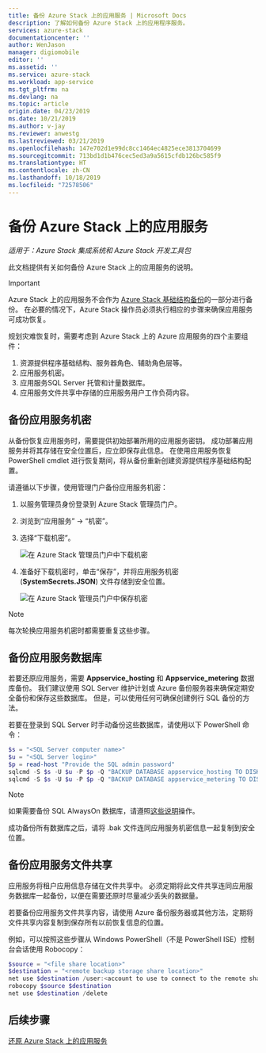 ```yaml
---
title: 备份 Azure Stack 上的应用服务 | Microsoft Docs
description: 了解如何备份 Azure Stack 上的应用程序服务。
services: azure-stack
documentationcenter: ''
author: WenJason
manager: digiomobile
editor: ''
ms.assetid: ''
ms.service: azure-stack
ms.workload: app-service
ms.tgt_pltfrm: na
ms.devlang: na
ms.topic: article
origin.date: 04/23/2019
ms.date: 10/21/2019
ms.author: v-jay
ms.reviewer: anwestg
ms.lastreviewed: 03/21/2019
ms.openlocfilehash: 147e702d1e99dc8cc1464ec4825ece3813704699
ms.sourcegitcommit: 713bd1d1b476cec5ed3a9a5615cfdb126bc585f9
ms.translationtype: HT
ms.contentlocale: zh-CN
ms.lasthandoff: 10/18/2019
ms.locfileid: "72578506"
---
```

# <a name="back-up-app-service-on-azure-stack"></a>备份 Azure Stack 上的应用服务

*适用于：Azure Stack 集成系统和 Azure Stack 开发工具包*  

此文档提供有关如何备份 Azure Stack 上的应用服务的说明。

> [!IMPORTANT]
> Azure Stack 上的应用服务不会作为 [Azure Stack 基础结构备份](azure-stack-backup-infrastructure-backup.md)的一部分进行备份。 在必要的情况下，Azure Stack 操作员必须执行相应的步骤来确保应用服务可成功恢复。

规划灾难恢复时，需要考虑到 Azure Stack 上的 Azure 应用服务的四个主要组件：
1. 资源提供程序基础结构、服务器角色、辅助角色层等。 
2. 应用服务机密。
3. 应用服务SQL Server 托管和计量数据库。
4. 应用服务文件共享中存储的应用服务用户工作负荷内容。

## <a name="back-up-app-service-secrets"></a>备份应用服务机密
从备份恢复应用服务时，需要提供初始部署所用的应用服务密钥。 成功部署应用服务并将其存储在安全位置后，应立即保存此信息。 在使用应用服务恢复 PowerShell cmdlet 进行恢复期间，将从备份重新创建资源提供程序基础结构配置。

请遵循以下步骤，使用管理门户备份应用服务机密： 

1. 以服务管理员身份登录到 Azure Stack 管理员门户。

2. 浏览到“应用服务” -> “机密”。   

3. 选择“下载机密”。 

   ![在 Azure Stack 管理员门户中下载机密](./media/app-service-back-up/download-secrets.png)

4. 准备好下载机密时，单击“保存”，并将应用服务机密 (**SystemSecrets.JSON**) 文件存储到安全位置。  

   ![在 Azure Stack 管理员门户中保存机密](./media/app-service-back-up/save-secrets.png)

> [!NOTE]
> 每次轮换应用服务机密时都需要重复这些步骤。

## <a name="back-up-the-app-service-databases"></a>备份应用服务数据库
若要还原应用服务，需要 **Appservice_hosting** 和 **Appservice_metering** 数据库备份。 我们建议使用 SQL Server 维护计划或 Azure 备份服务器来确保定期安全备份和保存这些数据库。 但是，可以使用任何可确保创建例行 SQL 备份的方法。

若要在登录到 SQL Server 时手动备份这些数据库，请使用以下 PowerShell 命令：

  ```powershell
  $s = "<SQL Server computer name>"
  $u = "<SQL Server login>" 
  $p = read-host "Provide the SQL admin password"
  sqlcmd -S $s -U $u -P $p -Q "BACKUP DATABASE appservice_hosting TO DISK = '<path>\hosting.bak'"
  sqlcmd -S $s -U $u -P $p -Q "BACKUP DATABASE appservice_metering TO DISK = '<path>\metering.bak'"
  ```

> [!NOTE]
> 如果需要备份 SQL AlwaysOn 数据库，请遵照[这些说明](https://docs.microsoft.com/sql/database-engine/availability-groups/windows/configure-backup-on-availability-replicas-sql-server?view=sql-server-2017)操作。 

成功备份所有数据库之后，请将 .bak 文件连同应用服务机密信息一起复制到安全位置。

## <a name="back-up-the-app-service-file-share"></a>备份应用服务文件共享
应用服务将租户应用信息存储在文件共享中。 必须定期将此文件共享连同应用服务数据库一起备份，以便在需要还原时尽量减少丢失的数据量。

若要备份应用服务文件共享内容，请使用 Azure 备份服务器或其他方法，定期将文件共享内容复制到保存所有以前恢复信息的位置。

例如，可以按照这些步骤从 Windows PowerShell（不是 PowerShell ISE）控制台会话使用 Robocopy：

```powershell
$source = "<file share location>"
$destination = "<remote backup storage share location>"
net use $destination /user:<account to use to connect to the remote share in the format of domain\username> *
robocopy $source $destination
net use $destination /delete
```

## <a name="next-steps"></a>后续步骤
[还原 Azure Stack 上的应用服务](app-service-recover.md)